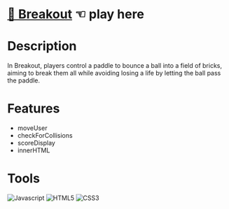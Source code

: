 # [🧱 Breakout](https://guavalines.github.io/Breakout/) ☜ play here

# Description

In Breakout, players control a paddle to bounce a ball into a field of bricks, aiming to break them all while avoiding losing a life by letting the ball pass the paddle.

# Features
- moveUser
- checkForCollisions
- scoreDisplay
- innerHTML


# Tools

![Javascript](https://img.shields.io/badge/JavaScript-323330?style=for-the-badge&logo=javascript&logoColor=F7DF1E)
![HTML5](https://img.shields.io/badge/HTML5-E34F26?style=for-the-badge&logo=html5&logoColor=white)
![CSS3](https://img.shields.io/badge/CSS3-1572B6?style=for-the-badge&logo=css3&logoColor=white)
